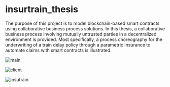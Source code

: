 # insurtrain_thesis
The purpose of this project is to model blockchain-based smart contracts using collaborative business process solutions. In this thesis, a collaborative business process involving mutually untrusted parties in a decentralized environment is provided. Most specifically, a process choreography for the underwriting of a train delay policy through a parametric insurance to automate claims with smart contracts is illustrated.

![main](https://user-images.githubusercontent.com/95515159/182446946-98669048-1d7f-42f3-a438-6a600cc3c2cf.png)

![client](https://user-images.githubusercontent.com/95515159/182563344-d1284e73-4539-48d9-9071-a1c374bc824d.png)

![insutrain](https://user-images.githubusercontent.com/95515159/182563363-713fd565-b682-4d5f-b70a-bb372e20573c.png)
